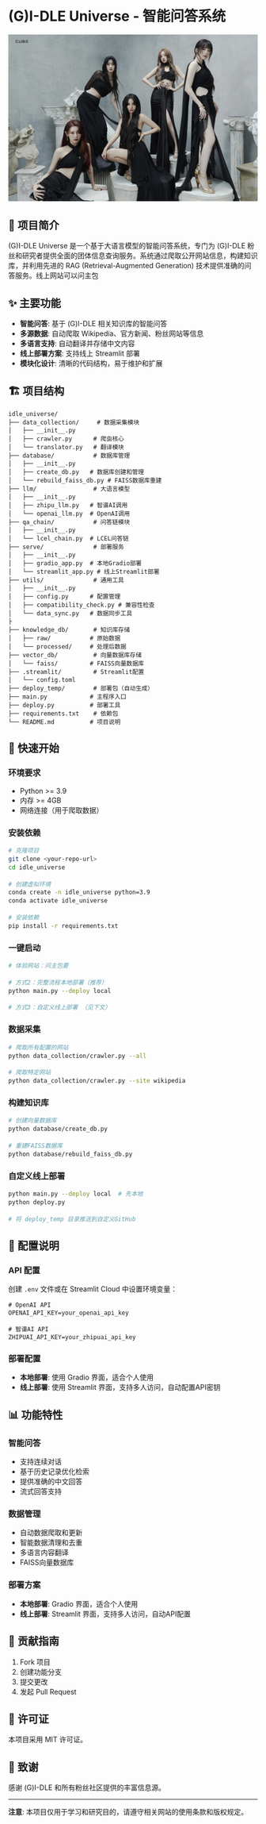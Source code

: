 # (G)I-DLE Universe - 智能问答系统
![米米嘟](https://github.com/xinzhuwang-wxz/idle-universe-code/blob/main/group_2.jpg)
## 🎯 项目简介

(G)I-DLE Universe 是一个基于大语言模型的智能问答系统，专门为 (G)I-DLE 粉丝和研究者提供全面的团体信息查询服务。系统通过爬取公开网站信息，构建知识库，并利用先进的 RAG (Retrieval-Augmented Generation) 技术提供准确的问答服务。线上网站可以问主包

## ✨ 主要功能

- **智能问答**: 基于 (G)I-DLE 相关知识库的智能问答
- **多源数据**: 自动爬取 Wikipedia、官方新闻、粉丝网站等信息
- **多语言支持**: 自动翻译并存储中文内容
- **线上部署方案**: 支持线上 Streamlit 部署
- **模块化设计**: 清晰的代码结构，易于维护和扩展

## 🏗️ 项目结构

```
idle_universe/
├── data_collection/     # 数据采集模块
│   ├── __init__.py
│   ├── crawler.py      # 爬虫核心
│   └── translator.py   # 翻译模块
├── database/           # 数据库管理
│   ├── __init__.py
│   ├── create_db.py   # 数据库创建和管理
│   └── rebuild_faiss_db.py # FAISS数据库重建
├── llm/                # 大语言模型
│   ├── __init__.py
│   ├── zhipu_llm.py   # 智谱AI调用
│   └── openai_llm.py  # OpenAI调用
├── qa_chain/           # 问答链模块
│   ├── __init__.py
│   └── lcel_chain.py  # LCEL问答链
├── serve/              # 部署服务
│   ├── __init__.py
│   ├── gradio_app.py  # 本地Gradio部署
│   └── streamlit_app.py # 线上Streamlit部署
├── utils/              # 通用工具
│   ├── __init__.py
│   ├── config.py      # 配置管理
│   ├── compatibility_check.py # 兼容性检查
│   └── data_sync.py   # 数据同步工具
├
├── knowledge_db/       # 知识库存储
│   ├── raw/           # 原始数据
│   └── processed/     # 处理后数据
├── vector_db/          # 向量数据库存储
│   └── faiss/         # FAISS向量数据库
├── .streamlit/         # Streamlit配置
│   └── config.toml
├── deploy_temp/        # 部署包（自动生成）
├── main.py            # 主程序入口
├── deploy.py          # 部署工具
├── requirements.txt    # 依赖包
└── README.md          # 项目说明
```

## 🚀 快速开始

### 环境要求

- Python >= 3.9
- 内存 >= 4GB
- 网络连接（用于爬取数据）

### 安装依赖

```bash
# 克隆项目
git clone <your-repo-url>
cd idle_universe

# 创建虚拟环境
conda create -n idle_universe python=3.9
conda activate idle_universe

# 安装依赖
pip install -r requirements.txt
```

### 一键启动

```bash
# 体验网站：问主包要

# 方式2：完整流程本地部署（推荐）
python main.py --deploy local

# 方式3：自定义线上部署 （见下文）
```


### 数据采集

```bash
# 爬取所有配置的网站
python data_collection/crawler.py --all

# 爬取特定网站
python data_collection/crawler.py --site wikipedia
```

### 构建知识库

```bash
# 创建向量数据库
python database/create_db.py

# 重建FAISS数据库
python database/rebuild_faiss_db.py
```

### 自定义线上部署
```bash
python main.py --deploy local  # 先本地
python deploy.py

# 将 deploy_temp 目录推送到自定义GitHub
```

## 🔧 配置说明

### API 配置

创建 `.env` 文件或在 Streamlit Cloud 中设置环境变量：

```env
# OpenAI API
OPENAI_API_KEY=your_openai_api_key

# 智谱AI API
ZHIPUAI_API_KEY=your_zhipuai_api_key
```

### 部署配置

- **本地部署**: 使用 Gradio 界面，适合个人使用
- **线上部署**: 使用 Streamlit 界面，支持多人访问，自动配置API密钥

## 📊 功能特性

### 智能问答
- 支持连续对话
- 基于历史记录优化检索
- 提供准确的中文回答
- 流式回答支持

### 数据管理
- 自动数据爬取和更新
- 智能数据清理和去重
- 多语言内容翻译
- FAISS向量数据库

### 部署方案
- **本地部署**: Gradio 界面，适合个人使用
- **线上部署**: Streamlit 界面，支持多人访问，自动API配置

## 🤝 贡献指南

1. Fork 项目
2. 创建功能分支
3. 提交更改
4. 发起 Pull Request

## 📝 许可证

本项目采用 MIT 许可证。

## 🙏 致谢

感谢 (G)I-DLE 和所有粉丝社区提供的丰富信息源。

---

**注意**: 本项目仅用于学习和研究目的，请遵守相关网站的使用条款和版权规定。
